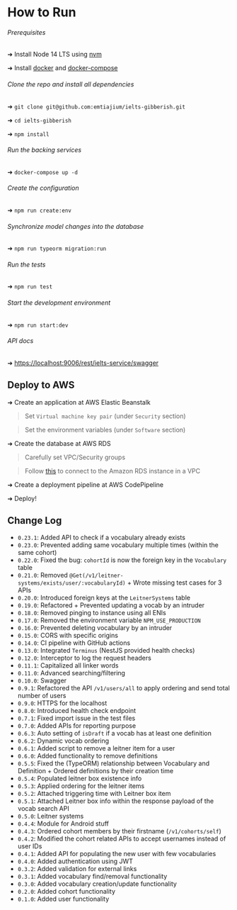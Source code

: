 # How to Run

###### Prerequisites

➜ Install Node 14 LTS using [nvm](https://github.com/nvm-sh/nvm)

➜ Install [docker](https://docs.docker.com/get-docker/) and [docker-compose](https://docs.docker.com/compose/install/)

###### Clone the repo and install all dependencies

➜ `git clone git@github.com:emtiajium/ielts-gibberish.git`

➜ `cd ielts-gibberish`

➜ `npm install`

###### Run the backing services

➜ `docker-compose up -d`

###### Create the configuration

➜ `npm run create:env`

###### Synchronize model changes into the database

➜ `npm run typeorm migration:run`

###### Run the tests

➜ `npm run test`

###### Start the development environment

➜ `npm run start:dev`

###### API docs

➜ <https://localhost:9006/rest/ielts-service/swagger>

## Deploy to AWS

➜ Create an application at AWS Elastic Beanstalk

> Set `Virtual machine key pair` (under `Security` section)

> Set the environment variables (under `Software` section)

➜ Create the database at AWS RDS

> Carefully set VPC/Security groups

> Follow [this](https://docs.aws.amazon.com/elasticbeanstalk/latest/dg/rds-external-defaultvpc.html) to connect to the Amazon RDS instance in a VPC

➜ Create a deployment pipeline at AWS CodePipeline

➜ Deploy!

## Change Log

-   `0.23.1`: Added API to check if a vocabulary already exists
-   `0.23.0`: Prevented adding same vocabulary multiple times (within the same cohort)
-   `0.22.0`: Fixed the bug: `cohortId` is now the foreign key in the `Vocabulary` table
-   `0.21.0`: Removed `@Get(/v1/leitner-systems/exists/user/:vocabularyId)` + Wrote missing test cases for 3 APIs
-   `0.20.0`: Introduced foreign keys at the `LeitnerSystems` table
-   `0.19.0`: Refactored + Prevented updating a vocab by an intruder
-   `0.18.0`: Removed pinging to instance using all ENIs
-   `0.17.0`: Removed the environment variable `NPM_USE_PRODUCTION`
-   `0.16.0`: Prevented deleting vocabulary by an intruder
-   `0.15.0`: CORS with specific origins
-   `0.14.0`: CI pipeline with GitHub actions
-   `0.13.0`: Integrated `Terminus` (NestJS provided health checks)
-   `0.12.0`: Interceptor to log the request headers
-   `0.11.1`: Capitalized all linker words
-   `0.11.0`: Advanced searching/filtering
-   `0.10.0`: Swagger
-   `0.9.1`: Refactored the API `/v1/users/all` to apply ordering and send total number of users
-   `0.9.0`: HTTPS for the localhost
-   `0.8.0`: Introduced health check endpoint
-   `0.7.1`: Fixed import issue in the test files
-   `0.7.0`: Added APIs for reporting purpose
-   `0.6.3`: Auto setting of `isDraft` if a vocab has at least one definition
-   `0.6.2`: Dynamic vocab ordering
-   `0.6.1`: Added script to remove a leitner item for a user
-   `0.6.0`: Added functionality to remove definitions
-   `0.5.5`: Fixed the (TypeORM) relationship between Vocabulary and Definition + Ordered definitions by their creation time
-   `0.5.4`: Populated leitner box existence info
-   `0.5.3`: Applied ordering for the leitner items
-   `0.5.2`: Attached triggering time with Leitner box item
-   `0.5.1`: Attached Leitner box info within the response payload of the vocab search API
-   `0.5.0`: Leitner systems
-   `0.4.4`: Module for Android stuff
-   `0.4.3`: Ordered cohort members by their firstname (`/v1/cohorts/self`)
-   `0.4.2`: Modified the cohort related APIs to accept usernames instead of user IDs
-   `0.4.1`: Added API for populating the new user with few vocabularies
-   `0.4.0`: Added authentication using JWT
-   `0.3.2`: Added validation for external links
-   `0.3.1`: Added vocabulary find/removal functionality
-   `0.3.0`: Added vocabulary creation/update functionality
-   `0.2.0`: Added cohort functionality
-   `0.1.0`: Added user functionality
